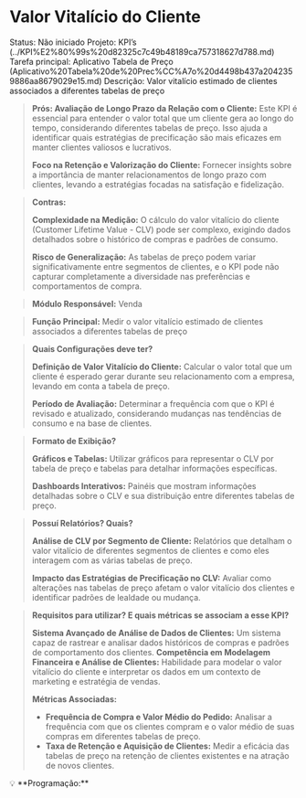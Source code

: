 # Valor Vitalício do Cliente

Status: Não iniciado
Projeto: KPI’s (../KPI%E2%80%99s%20d82325c7c49b48189ca757318627d788.md)
Tarefa principal: Aplicativo Tabela de Preço (Aplicativo%20Tabela%20de%20Prec%CC%A7o%20d4498b437a2042359886aa8679029e15.md)
Descrição: Valor vitalício estimado de clientes associados a diferentes tabelas de preço

> **Prós:
Avaliação de Longo Prazo da Relação com o Cliente:** Este KPI é essencial para entender o valor total que um cliente gera ao longo do tempo, considerando diferentes tabelas de preço. Isso ajuda a identificar quais estratégias de precificação são mais eficazes em manter clientes valiosos e lucrativos.
> 
> 
> **Foco na Retenção e Valorização do Cliente:** Fornecer insights sobre a importância de manter relacionamentos de longo prazo com clientes, levando a estratégias focadas na satisfação e fidelização.
> 

> **Contras:**
> 
> 
> **Complexidade na Medição:** O cálculo do valor vitalício do cliente (Customer Lifetime Value - CLV) pode ser complexo, exigindo dados detalhados sobre o histórico de compras e padrões de consumo.
> 
> **Risco de Generalização:** As tabelas de preço podem variar significativamente entre segmentos de clientes, e o KPI pode não capturar completamente a diversidade nas preferências e comportamentos de compra.
> 

> **Módulo Responsável:** 
Venda
> 

> **Função Principal:**
Medir o valor vitalício estimado de clientes associados a diferentes tabelas de preço
> 

> **Quais Configurações deve ter?**
> 
> 
> **Definição de Valor Vitalício do Cliente:** Calcular o valor total que um cliente é esperado gerar durante seu relacionamento com a empresa, levando em conta a tabela de preço.
> 
> **Período de Avaliação:** Determinar a frequência com que o KPI é revisado e atualizado, considerando mudanças nas tendências de consumo e na base de clientes.
> 

> **Formato de Exibição?**
> 
> 
> **Gráficos e Tabelas:** Utilizar gráficos para representar o CLV por tabela de preço e tabelas para detalhar informações específicas.
> 
> **Dashboards Interativos:** Painéis que mostram informações detalhadas sobre o CLV e sua distribuição entre diferentes tabelas de preço.
> 

> **Possuí Relatórios? Quais?**
> 
> 
> **Análise de CLV por Segmento de Cliente:** Relatórios que detalham o valor vitalício de diferentes segmentos de clientes e como eles interagem com as várias tabelas de preço.
> 
> **Impacto das Estratégias de Precificação no CLV:** Avaliar como alterações nas tabelas de preço afetam o valor vitalício dos clientes e identificar padrões de lealdade ou mudança.
> 

> **Requisitos para utilizar? E quais métricas se associam a esse KPI?**
> 
> 
> **Sistema Avançado de Análise de Dados de Clientes:** Um sistema capaz de rastrear e analisar dados históricos de compras e padrões de comportamento dos clientes.
> **Competência em Modelagem Financeira e Análise de Clientes:** Habilidade para modelar o valor vitalício do cliente e interpretar os dados em um contexto de marketing e estratégia de vendas.
> 
> **Métricas Associadas:**
> 
> - **Frequência de Compra e Valor Médio do Pedido:** Analisar a frequência com que os clientes compram e o valor médio de suas compras em diferentes tabelas de preço.
> - **Taxa de Retenção e Aquisição de Clientes:** Medir a eficácia das tabelas de preço na retenção de clientes existentes e na atração de novos clientes.

<aside>
💡 **Programação:**

</aside>